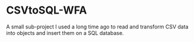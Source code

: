 # CSVtoSQL-WFA
A small sub-project I used a long time ago to read and transform CSV data into objects and insert them on a SQL database.
